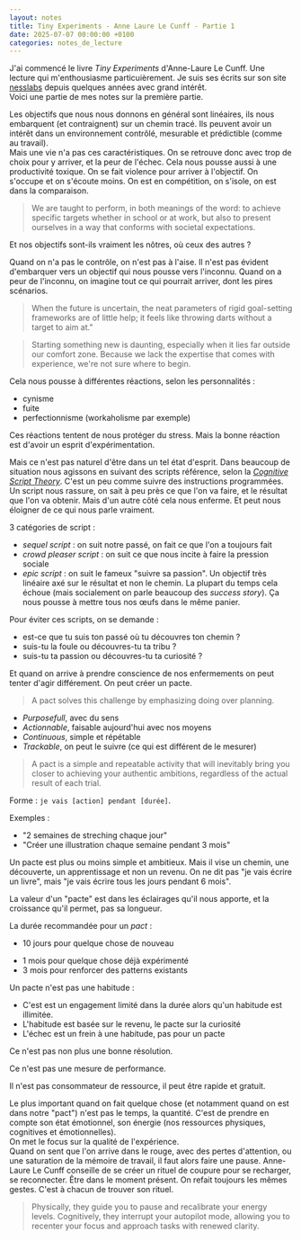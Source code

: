 ```yaml
---
layout: notes
title: Tiny Experiments - Anne Laure Le Cunff - Partie 1
date: 2025-07-07 00:00:00 +0100
categories: notes_de_lecture
---
```

J'ai commencé le livre _Tiny Experiments_ d'Anne-Laure Le Cunff. 
Une lecture qui m'enthousiasme particuièrement. 
Je suis ses écrits sur son site [nesslabs](https://nesslabs.com/) depuis quelques années avec grand intérêt.  
Voici une partie de mes notes sur la première partie. 

Les objectifs que nous nous donnons en général sont linéaires, ils nous embarquent (et contraignent) sur un chemin tracé. 
Ils peuvent avoir un intérêt dans un environnement contrôlé, mesurable et prédictible (comme au travail).  
Mais une vie n'a pas ces caractéristiques. 
On se retrouve donc avec trop de choix pour y arriver, et la peur de l'échec. 
Cela nous pousse aussi à une productivité toxique. 
On se fait violence pour arriver à l'objectif. 
On s'occupe et on s'écoute moins. 
On est en compétition, on s'isole, on est dans la comparaison. 

> We are taught to perform, in both meanings of the word: to achieve specific targets whether in school or at work, but also to present ourselves in a way that conforms with societal expectations.

Et nos objectifs sont-ils vraiment les nôtres, où ceux des autres ? 

Quand on n'a pas le contrôle, on n'est pas à l'aise. 
Il n'est pas évident d'embarquer vers un objectif qui nous pousse vers l'inconnu. 
Quand on a peur de l'inconnu, on imagine tout ce qui pourrait arriver, dont les pires scénarios. 

> When the future is uncertain, the neat parameters of rigid goal-setting frameworks are of little help; it feels like throwing darts without a target to aim at."

> Starting something new is daunting, especially when it lies far outside our comfort zone. Because we lack the expertise that comes with experience, we're not sure where to begin.

Cela nous pousse à différentes réactions, selon les personnalités : 
* cynisme
* fuite
* perfectionnisme (workaholisme par exemple)

Ces réactions tentent de nous protéger du stress. 
Mais la bonne réaction est d'avoir un esprit d'expérimentation. 

Mais ce n'est pas naturel d'être dans un tel état d'esprit. 
Dans beaucoup de situation nous agissons en suivant des scripts référence, selon la _[Cognitive Script Theory](https://nesslabs.com/cognitive-scripts)_. 
C'est un peu comme suivre des instructions programmées. 
Un script nous rassure, on sait à peu près ce que l'on va faire, et le résultat que l'on va obtenir. 
Mais d'un autre côté cela nous enferme. 
Et peut nous éloigner de ce qui nous parle vraiment. 

3 catégories de script : 
* _sequel script_ : on suit notre passé, on fait ce que l'on a toujours fait
* _crowd pleaser script_ : on suit ce que nous incite à faire la pression sociale
* _epic script_ : on suit le fameux "suivre sa passion". 
  Un objectif très linéaire axé sur le résultat et non le chemin. 
  La plupart du temps cela échoue (mais socialement on parle beaucoup des _success story_). 
  Ça nous pousse à mettre tous nos œufs dans le même panier. 

Pour éviter ces scripts, on se demande : 
* est-ce que tu suis ton passé où tu découvres ton chemin ?
* suis-tu la foule ou découvres-tu ta tribu ?
* suis-tu ta passion ou découvres-tu ta curiosité ?

Et quand on arrive à prendre conscience de nos enfermements on peut tenter d'agir différement. 
On peut créer un pacte. 

> A pact solves this challenge by emphasizing doing over planning.

* _Purposefull_, avec du sens
* _Actionnable_, faisable aujourd'hui avec nos moyens
* _Continuous_, simple et répétable
* _Trackable_, on peut le suivre (ce qui est différent de le mesurer)

> A pact is a simple and repeatable activity that will inevitably bring you closer to achieving your authentic ambitions, regardless of the actual result of each trial.

Forme : `je vais [action] pendant [durée]`. 

Exemples : 
* "2 semaines de streching chaque jour"
* "Créer une illustration chaque semaine pendant 3 mois"

Un pacte est plus ou moins simple et ambitieux. 
Mais il vise un chemin, une découverte, un apprentissage et non un revenu. 
On ne dit pas "je vais écrire un livre", mais "je vais écrire tous les jours pendant 6 mois". 

La valeur d'un "pacte" est dans les éclairages qu'il nous apporte, et la croissance qu'il permet, pas sa longueur. 

La durée recommandée pour un _pact_ : 
* 10 jours pour quelque chose de nouveau
- 1 mois pour quelque chose déjà expérimenté
- 3 mois pour renforcer des patterns existants

Un pacte n'est pas une habitude : 
* C'est est un engagement limité dans la durée alors qu'un habitude est illimitée. 
* L'habitude est basée sur le revenu, le pacte sur la curiosité
* L'échec est un frein à une habitude, pas pour un pacte

Ce n'est pas non plus une bonne résolution. 

Ce n'est pas une mesure de performance. 

Il n'est pas consommateur de ressource, il peut être rapide et gratuit. 

Le plus important quand on fait quelque chose (et notamment quand on est dans notre "pact") n'est pas le temps, la quantité. 
C'est de prendre en compte son état émotionnel, son énergie (nos ressources physiques, cognitives et émotionnelles).  
On met le focus sur la qualité de l'expérience.  
Quand on sent que l'on arrive dans le rouge, avec des pertes d'attention, ou une saturation de la mémoire de travail, il faut alors faire une pause. 
Anne-Laure Le Cunff conseille de se créer un rituel de coupure pour se recharger, se reconnecter. 
Être dans le moment présent. 
On refait toujours les mêmes gestes. 
C'est à chacun de trouver son rituel. 

> Physically, they guide you to pause and recalibrate your energy levels.
> Cognitively, they interrupt your autopilot mode, allowing you to recenter your focus and approach tasks with renewed clarity.